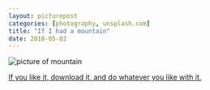 ```yaml
---
layout: picturepost
categories: [photography, unsplash.com]
title: "If I had a mountain"
date: 2018-05-02
---
```



![picture of mountain](/images/unsplash/ifihadamountain.jpg)


[If you like it, download it, and do whatever you like with it.](https://unsplash.com/photos/y8iR4t4MTF8)

